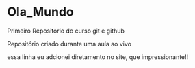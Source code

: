 # Ola_Mundo
Primeiro Repositorio do curso git e github

Repositório criado durante uma aula ao vivo 

essa linha eu adcionei diretamento no site, que impressionante!!
